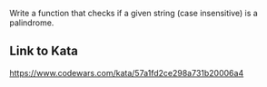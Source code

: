 Write a function that checks if a given string (case insensitive) is a palindrome.

## Link to Kata
https://www.codewars.com/kata/57a1fd2ce298a731b20006a4